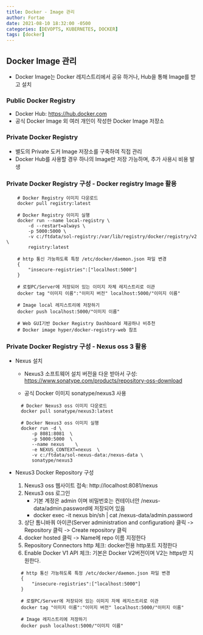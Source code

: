 ```yaml
---
title: Docker - Image 관리
author: Fortae
date: 2021-08-10 18:32:00 -0500
categories: [DEVOPTS, KUBERNETES, DOCKER]
tags: [docker]
---
```


## Docker Image 관리

- Docker Image는 Docker 레지스트리에서 공유 하거나, Hub을 통해 Image를 받고 설치

### Public Docker Registry

- Docker Hub: https://hub.docker.com
- 공식 Docker Image 외 여러 개인이 작성한 Docker Image 저장소

### Private Docker Registry

- 별도의 Private 도커 Image 저장소를 구축하여 직접 관리
- Docker Hub를 사용할 경우 하나의 Image만 저장 가능하며, 추가 사용시 비용 발생

### Private Docker Registry 구성 - Docker registry Image 활용

```
    # Docker Registry 이미지 다운로드
    docker pull registry:latest

    # Docker Registry 이미지 실행
    docker run --name local-registry \
        -d --restart=always \
        -p 5000:5000 \
        -v c:/ftdata/sol-registry:/var/lib/registry/docker/registry/v2 \
        registry:latest

    # http 통신 가능하도록 특정 /etc/docker/daemon.json 파일 변경
    {
        "insecure-registries":["localhost:5000"]
    }

    # 로컬PC/Server에 저장되어 있는 이미지 자체 레지스트리로 이관
    docker tag "이미지 이름":"이미지 버전" localhost:5000/"이미지 이름"

    # Image local 레지스트리에 저장하기
    docker push localhost:5000/"이미지 이름"

    # Web GUI기반 Docker Registry Dashboard 제공하나 비추천
    # Docker image hyper/docker-registry-web 참조

```

### Private Docker Registry 구성 - Nexus oss 3 활용

- Nexus 설치

  - Nexus3 소프트웨어 설치 버전을 다운 받아서 구성: https://www.sonatype.com/products/repository-oss-download

  - 공식 Docker 이미지 sonatype/nexus3 사용

  ```
    # Docker Nexus3 oss 이미지 다운로드
    docker pull sonatype/nexus3:latest

    # Docker Nexus3 oss 이미지 실행
    docker run -d \
        -p 8081:8081  \
        -p 5000:5000  \
        --name nexus    \
        -e NEXUS_CONTEXT=nexus  \
        -v c:/ftdata/sol-nexus-data:/nexus-data \
        sonatype/nexus3
  ```

- Nexus3 Docker Repository 구성

  1. Nexus3 oss 웹사이트 접속: http://localhost:8081/nexus
  2. Nexus3 oss 로그인
     - 기본 계정은 admin 이며 비밀번호는 컨테이너안 /nexus-data/admin.password에 저장되어 있음
     - docker exec -it nexus bin/sh | cat /nexus-data/admin.password
  3. 상단 톰니바쿼 아이콘(Server administration and configuration) 클릭 -> Repository 클릭 -> Create repository 클릭
  4. docker hosted 클릭 -> Name에 repo 이름 지정한다
  5. Repository Connectors http 체크: docker전용 http포트 지정한다
  6. Enable Docker V1 API 체크: 기본은 Docker V2버전이며 V2는 https만 지원한다.

  ```
    # http 통신 가능하도록 특정 /etc/docker/daemon.json 파일 변경
    {
        "insecure-registries":["localhost:5000"]
    }

    # 로컬PC/Server에 저장되어 있는 이미지 자체 레지스트리로 이관
    docker tag "이미지 이름":"이미지 버전" localhost:5000/"이미지 이름"

    # Image 레지스트리에 저장하기
    docker push localhost:5000/"이미지 이름"
  ```
